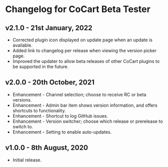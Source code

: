 # Changelog for CoCart Beta Tester

## v2.1.0 - 21st January, 2022

* Corrected plugin icon displayed on update page when an update is available.
* Added link to changelog per release when viewing the version picker page.
* Improved the updater to allow beta releases of other CoCart plugins to be supported in the future.

## v2.0.0 - 20th October, 2021

* Enhancement - Channel selection; choose to receive RC or beta versions.
* Enhancement - Admin bar item shows version information, and offers shortcuts to functionality.
* Enhancement - Shortcut to log GitHub issues.
* Enhancement - Version switcher; choose which release or prerelease to switch to.
* Enhancement - Setting to enable auto-updates.

## v1.0.0 - 8th August, 2020

* Initial release.